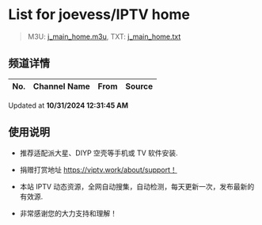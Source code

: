 # List for **joevess/IPTV home**

> M3U: [j_main_home.m3u](./j_main_home.m3u ), TXT: [j_main_home.txt](./txt/j_main_home.txt )

## 频道详情

| No. | Channel Name | From | Source |
| --- | ------------ | ---- | ------ |


Updated at **10/31/2024 12:31:45 AM**

## 使用说明

- 推荐适配派大星、DIYP 空壳等手机或 TV 软件安装.

- 捐赠打赏地址 <https://viptv.work/about/support！>

- 本站 IPTV 动态资源，全网自动搜集，自动检测，每天更新一次，发布最新的有效源.

- 非常感谢您的大力支持和理解！
